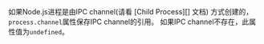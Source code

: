 <!-- YAML
added: v7.1.0
-->

如果Node.js进程是由IPC channel(请看 [Child Process][] 文档) 方式创建的，`process.channel`属性保存IPC channel的引用。
如果IPC channel不存在，此属性值为`undefined`。
